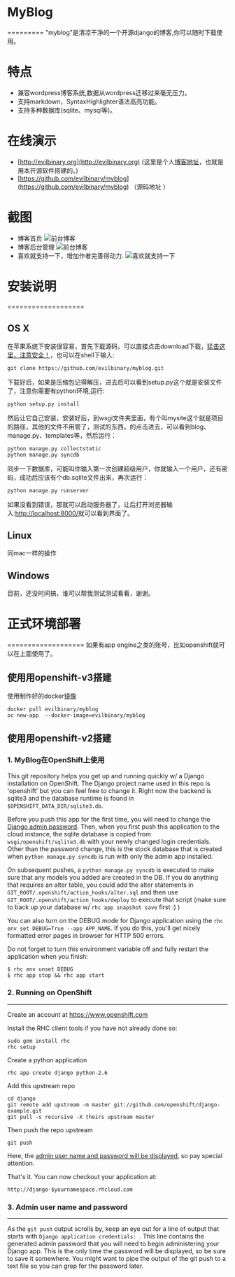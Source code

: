 # MyBlog
=========
"myblog"是清凉干净的一个开源django的博客,你可以随时下载使用。
# 特点
* 兼容wordpress博客系统,数据从wordpress迁移过来毫无压力。
* 支持markdown，SyntaxHighlighter语法高亮功能。
* 支持多种数据库(sqlite、mysql等)。
	
	
# 在线演示
* [http://evilbinary.org](http://evilbinary.org) (这里是个人[博客地址](http://evilbinary.org)，也就是用本开源软件搭建的。)
* [https://github.com/evilbinary/myblog](https://github.com/evilbinary/myblog) （源码地址 ）

# 截图
* 博客首页 ![前台博客](https://github.com/evilbinary/myblog/raw/master/data/screen-shot1.png)
* 博客后台管理  ![前台博客](https://github.com/evilbinary/myblog/raw/master/data/screen-shot2.png)
* 喜欢就支持一下，增加作者完善得动力. ![喜欢就支持一下](https://github.com/evilbinary/myblog/raw/master/data/s.png)

# 安装说明
===================
## OS X
在苹果系统下安装很容易，首先下载源码，可以直接点击download下载，[猛击这里，注意安全！](https://github.com/evilbinary/myblog/archive/master.zip)，也可以在shell下输入:
	
	git clone https://github.com/evilbinary/myblog.git
	
下载好后，如果是压缩包记得解压，进去后可以看到setup.py这个就是安装文件了，注意你需要有python环境,运行:
	
	python setup.py install
	
然后让它自己安装，安装好后，到wsgi文件夹里面，有个叫mysite这个就是项目的路径，其他的文件不用管了，测试的东西，的点击进去，可以看到blog、manage.py、templates等，然后运行：

	python manage.py collectstatic
	python manage.py syncdb 
同步一下数据库，可能叫你输入第一次创建超级用户，你就输入一个用户，还有密码，成功后应该有个db.sqlite文件出来，再次运行：
	
	python manage.py runserver
	
如果没看到错误，那就可以启动服务器了，让后打开浏览器输入:[http://localhost:8000/](http://localhost:8000/)就可以看到界面了。
## Linux
同mac一样的操作

## Windows
目前，还没时间搞，谁可以帮我测试测试看看，谢谢。

# 正式环境部署
===================
如果有app engine之类的账号，比如openshift就可以在上面使用了。

## 使用用openshift-v3搭建

使用制作好的docker[镜像](https://hub.docker.com/r/evilbinary/myblog/)

	docker pull evilbinary/myblog
	oc new-app  --docker-image=evilbinary/myblog


## 使用用openshift-v2搭建
### 1. MyBlog在OpenShift上使用


This git repository helps you get up and running quickly w/ a Django
installation on OpenShift.  The Django project name used in this repo
is 'openshift' but you can feel free to change it.  Right now the
backend is sqlite3 and the database runtime is found in
`$OPENSHIFT_DATA_DIR/sqlite3.db`.

Before you push this app for the first time, you will need to change
the [Django admin password](#admin-user-name-and-password).
Then, when you first push this
application to the cloud instance, the sqlite database is copied from
`wsgi/openshift/sqlite3.db` with your newly changed login
credentials. Other than the password change, this is the stock
database that is created when `python manage.py syncdb` is run with
only the admin app installed.

On subsequent pushes, a `python manage.py syncdb` is executed to make
sure that any models you added are created in the DB.  If you do
anything that requires an alter table, you could add the alter
statements in `GIT_ROOT/.openshift/action_hooks/alter.sql` and then use
`GIT_ROOT/.openshift/action_hooks/deploy` to execute that script (make
sure to back up your database w/ `rhc app snapshot save` first :) )

You can also turn on the DEBUG mode for Django application using the
`rhc env set DEBUG=True --app APP_NAME`. If you do this, you'll get
nicely formatted error pages in browser for HTTP 500 errors.

Do not forget to turn this environment variable off and fully restart
the application when you finish:

```
$ rhc env unset DEBUG
$ rhc app stop && rhc app start
```

### 2. Running on OpenShift
--------------------

Create an account at https://www.openshift.com

Install the RHC client tools if you have not already done so:
    
    sudo gem install rhc
    rhc setup

Create a python application

    rhc app create django python-2.6

Add this upstream repo

    cd django
    git remote add upstream -m master git://github.com/openshift/django-example.git
    git pull -s recursive -X theirs upstream master

Then push the repo upstream

    git push

Here, the [admin user name and password will be displayed](#admin-user-name-and-password), so pay
special attention.
	
That's it. You can now checkout your application at:

    http://django-$yournamespace.rhcloud.com

### 3. Admin user name and password
----------------------------
As the `git push` output scrolls by, keep an eye out for a
line of output that starts with `Django application credentials: `. This line
contains the generated admin password that you will need to begin
administering your Django app. This is the only time the password
will be displayed, so be sure to save it somewhere. You might want 
to pipe the output of the git push to a text file so you can grep for
the password later.
